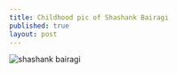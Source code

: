 ```yaml
---
title: Childhood pic of Shashank Bairagi
published: true
layout: post
---
```


![shashank bairagi](https://pbs.twimg.com/media/C0BU7XjVIAAcXed.jpg)
